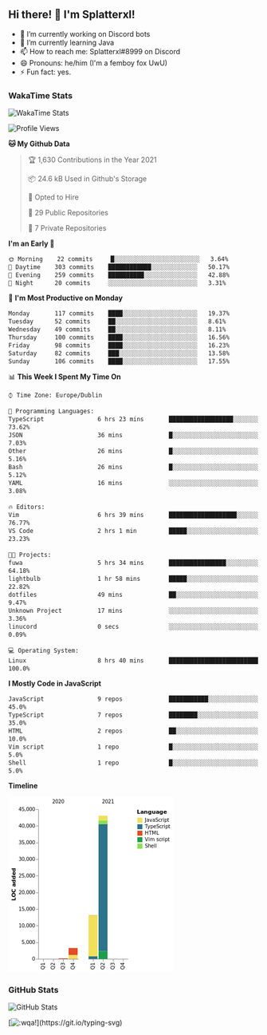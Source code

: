 ## Hi there! 👋 I'm Splatterxl!

- 🔭 I’m currently working on Discord bots
- 🌱 I’m currently learning Java
- 📫 How to reach me: Splatterxl#8999 on Discord
- 😄 Pronouns: he/him (I'm a femboy fox UwU)
- ⚡ Fun fact: yes.

### WakaTime Stats
![WakaTime Stats](https://wakatime.com/share/@Splatterxl/3171b454-6d7f-4cf9-91d7-768613f3b8c2.svg)
<!--START_SECTION:waka-->
![Profile Views](http://img.shields.io/badge/Profile%20Views-32-blue)

**🐱 My Github Data** 

> 🏆 1,630 Contributions in the Year 2021
 > 
> 📦 24.6 kB Used in Github's Storage 
 > 
> 💼 Opted to Hire
 > 
> 📜 29 Public Repositories 
 > 
> 🔑 7 Private Repositories  
 > 
**I'm an Early 🐤** 

```text
🌞 Morning    22 commits     █░░░░░░░░░░░░░░░░░░░░░░░░   3.64% 
🌆 Daytime    303 commits    ████████████░░░░░░░░░░░░░   50.17% 
🌃 Evening    259 commits    ██████████░░░░░░░░░░░░░░░   42.88% 
🌙 Night      20 commits     ░░░░░░░░░░░░░░░░░░░░░░░░░   3.31%

```
📅 **I'm Most Productive on Monday** 

```text
Monday       117 commits    ████░░░░░░░░░░░░░░░░░░░░░   19.37% 
Tuesday      52 commits     ██░░░░░░░░░░░░░░░░░░░░░░░   8.61% 
Wednesday    49 commits     ██░░░░░░░░░░░░░░░░░░░░░░░   8.11% 
Thursday     100 commits    ████░░░░░░░░░░░░░░░░░░░░░   16.56% 
Friday       98 commits     ████░░░░░░░░░░░░░░░░░░░░░   16.23% 
Saturday     82 commits     ███░░░░░░░░░░░░░░░░░░░░░░   13.58% 
Sunday       106 commits    ████░░░░░░░░░░░░░░░░░░░░░   17.55%

```


📊 **This Week I Spent My Time On** 

```text
⌚︎ Time Zone: Europe/Dublin

💬 Programming Languages: 
TypeScript               6 hrs 23 mins       ██████████████████░░░░░░░   73.62% 
JSON                     36 mins             █░░░░░░░░░░░░░░░░░░░░░░░░   7.03% 
Other                    26 mins             █░░░░░░░░░░░░░░░░░░░░░░░░   5.16% 
Bash                     26 mins             █░░░░░░░░░░░░░░░░░░░░░░░░   5.12% 
YAML                     16 mins             ░░░░░░░░░░░░░░░░░░░░░░░░░   3.08%

🔥 Editors: 
Vim                      6 hrs 39 mins       ███████████████████░░░░░░   76.77% 
VS Code                  2 hrs 1 min         █████░░░░░░░░░░░░░░░░░░░░   23.23%

🐱‍💻 Projects: 
fuwa                     5 hrs 34 mins       ████████████████░░░░░░░░░   64.18% 
lightbulb                1 hr 58 mins        █████░░░░░░░░░░░░░░░░░░░░   22.82% 
dotfiles                 49 mins             ██░░░░░░░░░░░░░░░░░░░░░░░   9.47% 
Unknown Project          17 mins             ░░░░░░░░░░░░░░░░░░░░░░░░░   3.36% 
linucord                 0 secs              ░░░░░░░░░░░░░░░░░░░░░░░░░   0.09%

💻 Operating System: 
Linux                    8 hrs 40 mins       █████████████████████████   100.0%

```

**I Mostly Code in JavaScript** 

```text
JavaScript               9 repos             ███████████░░░░░░░░░░░░░░   45.0% 
TypeScript               7 repos             ████████░░░░░░░░░░░░░░░░░   35.0% 
HTML                     2 repos             ██░░░░░░░░░░░░░░░░░░░░░░░   10.0% 
Vim script               1 repo              █░░░░░░░░░░░░░░░░░░░░░░░░   5.0% 
Shell                    1 repo              █░░░░░░░░░░░░░░░░░░░░░░░░   5.0%

```


**Timeline**

![Chart not found](https://raw.githubusercontent.com/nearlySplat/nearlySplat/master/charts/bar_graph.png) 


<!--END_SECTION:waka-->


### GitHub Stats
![GitHub Stats](https://github-readme-stats.vercel.app/api?username=nearlySplat&count_private=true&show_icons=true&theme=dark)

[![:wqa!](https://readme-typing-svg.herokuapp.com?font=Fira+Code&color=000000&center=true&vCenter=true&lines=%3Awqa!)](https://git.io/typing-svg)
